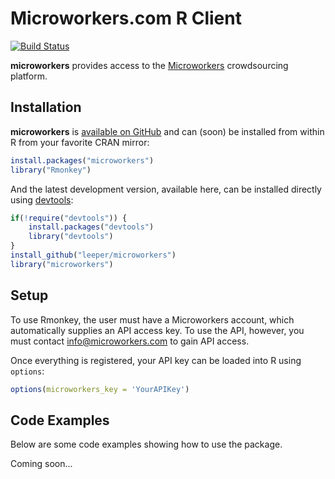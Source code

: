 # Microworkers.com R Client #

[![Build Status](https://travis-ci.org/leeper/microworkers.png?branch=master)](https://travis-ci.org/leeper/microworkers)

**microworkers** provides access to the [Microworkers](https://microworkers.com/) crowdsourcing platform.

## Installation ##

**microworkers** is [available on GitHub](http://github.com/leeper/microworkers) and can (soon) be installed from within R from your favorite CRAN mirror:

```R
install.packages("microworkers")
library("Rmonkey")
```

And the latest development version, available here, can be installed directly using  [devtools](http://cran.r-project.org/web/packages/devtools/index.html):

```R
if(!require("devtools")) {
    install.packages("devtools")
    library("devtools")
}
install_github("leeper/microworkers")
library("microworkers")
```

## Setup ##

To use Rmonkey, the user must have a Microworkers account, which automatically supplies an API access key. To use the API, however, you must contact [info@microworkers.com](mailto:info@microworkers.com) to gain API access.

Once everything is registered, your API key can be loaded into R using `options`:

```R
options(microworkers_key = 'YourAPIKey')
```

## Code Examples ##

Below are some code examples showing how to use the package.

Coming soon...
